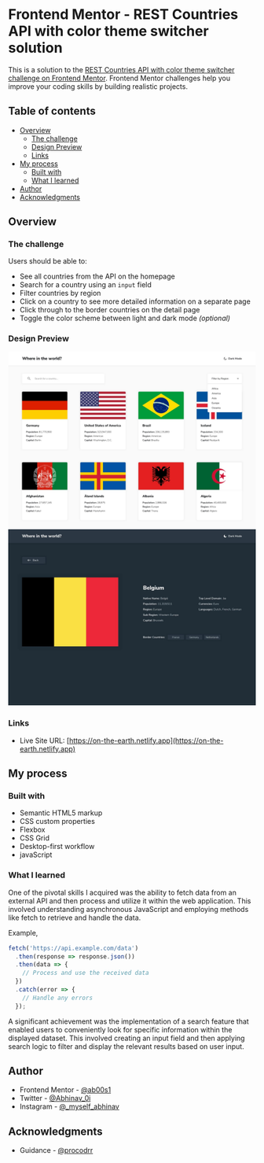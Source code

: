 # Frontend Mentor - REST Countries API with color theme switcher solution

This is a solution to the [REST Countries API with color theme switcher challenge on Frontend Mentor](https://www.frontendmentor.io/challenges/rest-countries-api-with-color-theme-switcher-5cacc469fec04111f7b848ca). Frontend Mentor challenges help you improve your coding skills by building realistic projects. 

## Table of contents

- [Overview](#overview)
  - [The challenge](#the-challenge)
  - [Design Preview](#design-preview)
  - [Links](#links)
- [My process](#my-process)
  - [Built with](#built-with)
  - [What I learned](#what-i-learned)
- [Author](#author)
- [Acknowledgments](#acknowledgments)

## Overview

### The challenge

Users should be able to:

- See all countries from the API on the homepage
- Search for a country using an `input` field
- Filter countries by region
- Click on a country to see more detailed information on a separate page
- Click through to the border countries on the detail page
- Toggle the color scheme between light and dark mode *(optional)*

### Design Preview

![](design/desktop-design-home-light.jpg)
![](design/desktop-design-detail-dark.jpg)

### Links

- Live Site URL: [https://on-the-earth.netlify.app](https://on-the-earth.netlify.app)

## My process

### Built with

- Semantic HTML5 markup
- CSS custom properties
- Flexbox
- CSS Grid
- Desktop-first workflow
- javaScript

### What I learned

One of the pivotal skills I acquired was the ability to fetch data from an external API and then process and utilize it within the web application. This involved understanding asynchronous JavaScript and employing methods like fetch to retrieve and handle the data.

Example,

```js
fetch('https://api.example.com/data')
  .then(response => response.json())
  .then(data => {
    // Process and use the received data
  })
  .catch(error => {
    // Handle any errors
  });
```

A significant achievement was the implementation of a search feature that enabled users to conveniently look for specific information within the displayed dataset. This involved creating an input field and then applying search logic to filter and display the relevant results based on user input.

## Author

- Frontend Mentor - [@ab00s1](https://www.frontendmentor.io/profile/ab00s1)
- Twitter - [@Abhinav_0i](https://www.twitter.com/Abhinav_0i)
- Instagram - [@_myself_abhinav](https://www.instagram.com/_myself_abhinav)

## Acknowledgments

- Guidance - [@procodrr](https://www.youtube.com/@procodrr)
